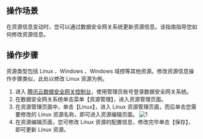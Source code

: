 ## 操作场景
在资源信息变动时，您可以通过数据安全网关系统更新资源信息。该指南指导您如何修改资源信息。


## 操作步骤
资源类型包括 Linux 、Windows 、Windows 域控等其他资源。修改资源信息操作步骤类似，此处以修改 Linux 资源为例。
1. 进入 [腾讯云数据安全网关控制台](https://console.cloud.tencent.com/dasb)，使用管理员账号登录数据安全网关系统。
2. 在数据安全网关系统单击菜单【资源管理】，进入资源管理页面。
3. 在资源管理页面中，单击【Linux】，进入 Linux 资源管理页面，而后单击您需要修改的 Linux 资源名称，即可进入资源编辑页面。
![1](https://main.qcloudimg.com/raw/5276966bfcee939ad1e8ca6ebaea3512.png)
4. 在资源编辑页面，您可修改 Linux 资源的配置信息，修改完毕单击【保存】，即可更新 Linux 资源。
